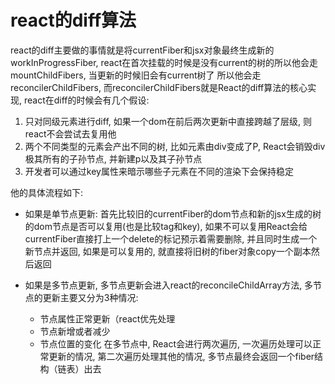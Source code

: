 # react的diff算法

react的diff主要做的事情就是将currentFiber和jsx对象最终生成新的workInProgressFiber, react在首次挂载的时候是没有current的树的所以他会走mountChildFibers, 当更新的时候旧会有current树了 所以他会走reconcilerChildFibers, 而reconcilerChildFibers就是React的diff算法的核心实现,  react在diff的时候会有几个假设:
1. 只对同级元素进行diff, 如果一个dom在前后两次更新中直接跨越了层级, 则react不会尝试去复用他
2. 两个不同类型的元素会产出不同的树, 比如元素由div变成了P, React会销毁div极其所有的子孙节点, 并新建p以及其子孙节点
3. 开发者可以通过key属性来暗示哪些子元素在不同的渲染下会保持稳定

他的具体流程如下:

- 如果是单节点更新:
  首先比较旧的currentFiber的dom节点和新的jsx生成的树的dom节点是否可以复用(也是比较tag和key), 如果不可以复用React会给currentFiber直接打上一个delete的标记预示着需要删除, 并且同时生成一个新节点并返回, 如果是可以复用的, 就直接将旧树的fiber对象copy一个副本然后返回

- 如果是多节点更新, 多节点更新会进入react的reconcileChildArray方法, 多节点的更新主要又分为3种情况:
    - 节点属性正常更新（react优先处理
    - 节点新增或者减少
    - 节点位置的变化
    在多节点中, React会进行两次遍历, 一次遍历处理可以正常更新的情况, 第二次遍历处理其他的情况, 多节点最终会返回一个fiber结构（链表）出去


